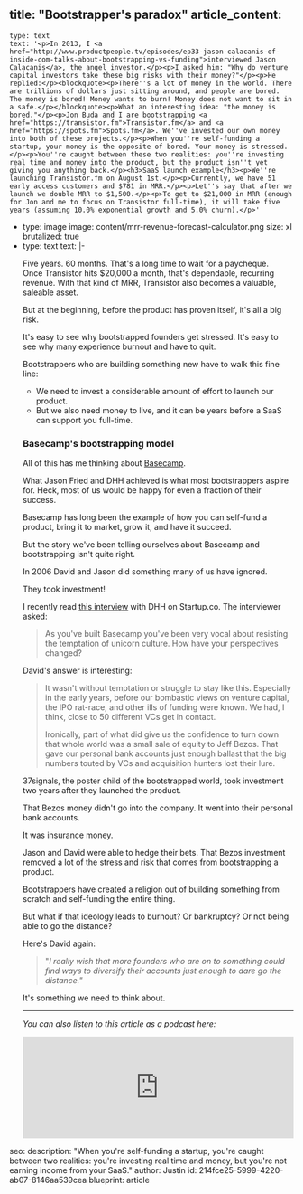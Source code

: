 title: "Bootstrapper's paradox"
article_content:
  -
    type: text
    text: '<p>In 2013, I <a href="http://www.productpeople.tv/episodes/ep33-jason-calacanis-of-inside-com-talks-about-bootstrapping-vs-funding">interviewed Jason Calacanis</a>, the angel investor.</p><p>I asked him: "Why do venture capital investors take these big risks with their money?"</p><p>He replied:</p><blockquote><p>There''s a lot of money in the world. There are trillions of dollars just sitting around, and people are bored. The money is bored! Money wants to burn! Money does not want to sit in a safe.</p></blockquote><p>What an interesting idea: "the money is bored."</p><p>Jon Buda and I are bootstrapping <a href="https://transistor.fm">Transistor.fm</a> and <a href="https://spots.fm">Spots.fm</a>. We''ve invested our own money into both of these projects.</p><p>When you''re self-funding a startup, your money is the opposite of bored. Your money is stressed.</p><p>You''re caught between these two realities: you''re investing real time and money into the product, but the product isn''t yet giving you anything back.</p><h3>SaaS launch example</h3><p>We''re launching Transistor.fm on August 1st.</p><p>Currently, we have 51 early access customers and $781 in MRR.</p><p>Let''s say that after we launch we double MRR to $1,500.</p><p>To get to $21,000 in MRR (enough for Jon and me to focus on Transistor full-time), it will take five years (assuming 10.0% exponential growth and 5.0% churn).</p>'
  -
    type: image
    image: content/mrr-revenue-forecast-calculator.png
    size: xl
    brutalized: true
  -
    type: text
    text: |-
      <p>Five years. 60 months. That's a long time to wait for a paycheque. Once&nbsp;Transistor hits $20,000 a month, that's dependable, recurring revenue. With that kind of MRR, Transistor also becomes a valuable, saleable asset.</p><p>But at the beginning, before the product has proven itself, it's all a big risk.</p><p>It's easy to see why bootstrapped founders get stressed. It's easy to see why many experience burnout and have to quit.</p><p>Bootstrappers who are building something new have to walk this fine line:</p><ul>
      <li>We need to invest a considerable amount of effort to launch our product.</li>
      <li>But we also need money to live, and it can be years before a SaaS can support you full-time.</li>
      </ul><h3>Basecamp's bootstrapping model</h3><p>All of this has me thinking about <a href="https://basecamp.com/">Basecamp</a>.</p><p>What Jason Fried and DHH achieved is what most bootstrappers aspire for. Heck, most of us would be happy for even a fraction of their success.</p><p>Basecamp has long been the example of how you can self-fund a product, bring it to market, grow it, and have it succeed.</p><p>But the story we've been telling ourselves about Basecamp and bootstrapping isn't quite right.</p><p>In 2006 David and Jason did something many of us have ignored.</p><p>They took investment!</p><p>I recently read <a href="https://www.startups.co/articles/build-a-kick-ass-startup?ref=quuu&amp;utm_source=quuu">this interview</a> with DHH on Startup.co. The interviewer asked:</p><blockquote><p>As you've built Basecamp you've been very vocal about resisting the temptation of unicorn culture. How have your perspectives changed?</p></blockquote><p>David's answer is interesting:</p><blockquote><p>It wasn't without temptation or struggle to stay like this. Especially in the early years, before our bombastic views on venture capital, the IPO rat-race, and other ills of funding were known. We had, I think, close to 50 different VCs get in contact.</p>
      <p>Ironically, part of what did give us the confidence to turn down that whole world was a small sale of equity to Jeff Bezos. That gave our personal bank accounts just enough ballast that the big numbers touted by VCs and acquisition hunters lost their lure.</p></blockquote><p>37signals, the poster child of the bootstrapped world, took investment two years after they launched the product.</p><p>That Bezos money didn't go into the company. It went into their personal bank accounts.</p><p>It was insurance money.</p><p>Jason and David were able to hedge their bets. That Bezos investment removed a lot of the stress and risk that comes from bootstrapping a product.</p><p>Bootstrappers have created a religion out of building something from scratch and self-funding the entire thing.</p><p>But what if that ideology leads to burnout? Or bankruptcy? Or not being able to go the distance?</p><p>Here's David again:</p><blockquote><p>"<em>I really wish that more founders who are on to something could find ways to diversify their accounts just enough to dare go the distance."</em></p></blockquote><p>It's something we need to think about<g class="gr_ gr_85 gr-alert gr_gramm gr_inline_cards gr_run_anim Style replaceWithoutSep" id="85" data-gr-id="85">.</g></p><hr><p><em><g class="gr_ gr_85 gr-alert gr_gramm gr_inline_cards gr_disable_anim_appear Style replaceWithoutSep" id="85" data-gr-id="85">You</g> can also listen to this article as a podcast here:</em></p><p><iframe src="https://share.transistor.fm/e/8140d13d" width="100%" height="180" frameborder="0" scrolling="no" seamless="true"></iframe></p>
seo:
  description: "When you're self-funding a startup, you're caught between two realities: you're investing real time and money, but you're not earning income from your SaaS."
author: Justin
id: 214fce25-5999-4220-ab07-8146aa539cea
blueprint: article

